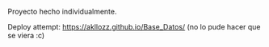 Proyecto hecho individualmente.

Deploy attempt: https://akllozz.github.io/Base_Datos/ (no lo pude hacer que se viera :c)
